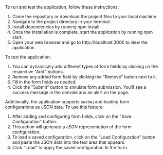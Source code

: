 To run and test the application, follow these instructions:

1. Clone the repository or download the project files to your local machine.
2. Navigate to the project directory in your terminal.
3. Install dependencies by running npm install.
4. Once the installation is complete, start the application by running npm start.
5. Open your web browser and go to http://localhost:3000 to view the application.

To test the application:

1. You can dynamically add different types of form fields by clicking on the respective "Add" buttons.
2. Remove any added form field by clicking the "Remove" button next to it.
3. Fill in the form fields as needed.
4. Click the "Submit" button to simulate form submission. You'll see a success message in the console and an alert on the page.

Additionally, the application supports saving and loading form configurations as JSON data. To use this feature:

1. After adding and configuring form fields, click on the "Save Configuration" button.
2. This action will generate a JSON representation of the form configuration.
3. To load a saved configuration, click on the "Load Configuration" button and paste the JSON data into the text area that appears.
4. Click "Load" to apply the saved configuration to the form.